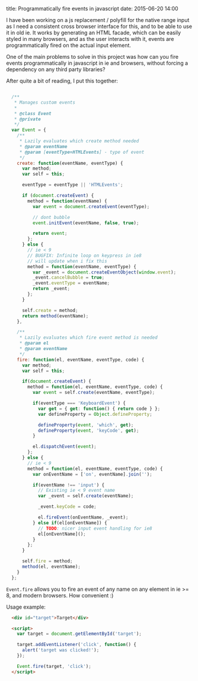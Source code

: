 title: Programmatically fire events in javascript
date: 2015-06-20 14:00

I have been working on a js replacement / polyfill for the native range input
as I need a consistent cross browser interface for this, and to be able to use
it in old ie. It works by generating an HTML facade, which can be easily styled
in many browsers, and as the user interacts with it, events are programmatically
fired on the actual input element.

One of the main problems to solve in this project was how can you fire events
programmatically in javascript in ie and browsers, without forcing a dependency
on any third party libraries?

After quite a bit of reading, I put this together:

```javascript

  /**
   * Manages custom events
   *
   * @class Event
   * @private
   */
  var Event = {
    /**
     * Lazily evaluates which create method needed
     * @param eventName
     * @param [eventType=HTMLEvents] - type of event
     */
    create: function(eventName, eventType) {
      var method;
      var self = this;

      eventType = eventType || 'HTMLEvents';

      if (document.createEvent) {
        method = function(eventName) {
          var event = document.createEvent(eventType);

          // dont bubble
          event.initEvent(eventName, false, true);

          return event;
        };
      } else {
        // ie < 9
        // BUGFIX: Infinite loop on keypress in ie8
        // will update when i fix this
        method = function(eventName, eventType) {
          var _event = document.createEventObject(window.event);
          _event.cancelBubble = true;
          _event.eventType = eventName;
          return _event;
        };
      }

      self.create = method;
      return method(eventName);
    },

    /**
     * Lazily evaluates which fire event method is needed
     * @param el
     * @param eventName
     */
    fire: function(el, eventName, eventType, code) {
      var method;
      var self = this;

      if(document.createEvent) {
        method = function(el, eventName, eventType, code) {
          var event = self.create(eventName, eventType);

          if(eventType === 'KeyboardEvent') {
            var get = { get: function() { return code } };
            var defineProperty = Object.defineProperty;

            defineProperty(event, 'which', get);
            defineProperty(event, 'keyCode', get);
          }

          el.dispatchEvent(event);
        };
      } else {
        // ie < 9
        method = function(el, eventName, eventType, code) {
          var onEventName = ['on', eventName].join('');

          if(eventName !== 'input') {
            // Existing ie < 9 event name
            var _event = self.create(eventName);

            _event.keyCode = code;

            el.fireEvent(onEventName, _event);
          } else if(el[onEventName]) {
            // TODO: nicer input event handling for ie8
            el[onEventName]();
          }
        };
      }

      self.fire = method;
      method(el, eventName);
    }
  };
```

`Event.fire` allows you to fire an event of any name on any element in ie >= 8,
and modern browsers. How convenient :)

Usage example:

```html
  <div id="target">Target</div>

  <script>
    var target = document.getElementById('target');

    target.addEventListener('click', function() {
      alert('target was clicked!');
    });

    Event.fire(target, 'click');
  </script>
```

